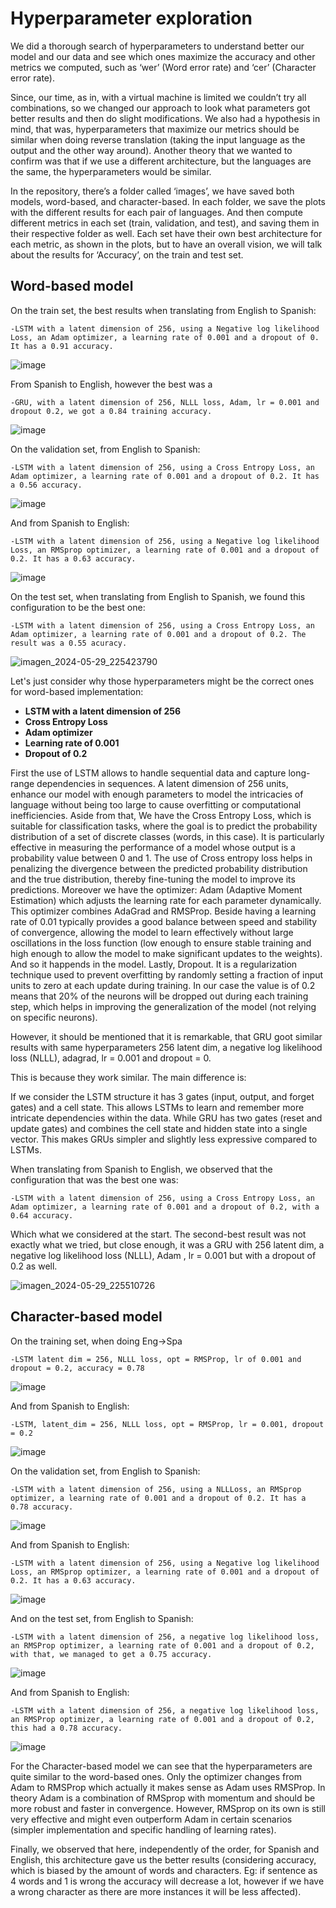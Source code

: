 # Hyperparameter exploration

We did a thorough search of hyperparameters to understand better our model and our data and see which ones maximize the accuracy and other metrics we computed, such as ‘wer’ 
(Word error rate) and ‘cer’ (Character error rate). 

Since, our time, as in, with a virtual machine is limited we couldn’t try all combinations, so we changed our approach to look what parameters got better results and then do slight modifications. We also had a hypothesis in mind, that was, hyperparameters that maximize our metrics should be similar when doing reverse translation (taking the input language as the output and the other way around). Another theory that we wanted to confirm was that if we use a different architecture, but the languages are the same, the hyperparameters would be similar.

In the repository, there’s a folder called ‘images’, we have saved both models, word-based, and character-based. In each folder, we save the plots with the different results for each pair of languages. And then compute different metrics in each set (train, validation, and test), and saving them in their respective folder as well. Each set have their own best architecture for each metric, as shown in the plots, but to have an overall vision, we will talk about the results for ‘Accuracy’, on the train and test set.

## Word-based model

On the train set, the best results when translating from English to Spanish: 

	-LSTM with a latent dimension of 256, using a Negative log likelihood Loss, an Adam optimizer, a learning rate of 0.001 and a dropout of 0. It has a 0.91 accuracy. 

 ![image](https://github.com/DCC-UAB/deep-learning-project-2024-ai_nndl_group_05/assets/93304682/f1a642b2-897b-4087-ac46-697c0ca00741)

From Spanish to English, however the best was a 

 	-GRU, with a latent dimension of 256, NLLL loss, Adam, lr = 0.001 and dropout 0.2, we got a 0.84 training accuracy.
![image](https://github.com/DCC-UAB/deep-learning-project-2024-ai_nndl_group_05/blob/main/images/words/spa-eng/train/train_acc.png?raw=true)

On the validation set, from English to Spanish:

	-LSTM with a latent dimension of 256, using a Cross Entropy Loss, an Adam optimizer, a learning rate of 0.001 and a dropout of 0.2. It has a 0.56 accuracy. 
![image](https://github.com/DCC-UAB/deep-learning-project-2024-ai_nndl_group_05/blob/main/images/words/eng-spa/val/val_acc.png?raw=true)

And from Spanish to English:

	-LSTM with a latent dimension of 256, using a Negative log likelihood Loss, an RMSprop optimizer, a learning rate of 0.001 and a dropout of 0.2. It has a 0.63 accuracy. 
![image](https://github.com/DCC-UAB/deep-learning-project-2024-ai_nndl_group_05/blob/main/images/words/spa-eng/val/val_acc.png?raw=true)

On the test set, when translating from English to Spanish, we found this configuration to be the best one:		

	-LSTM with a latent dimension of 256, using a Cross Entropy Loss, an Adam optimizer, a learning rate of 0.001 and a dropout of 0.2. The result was a 0.55 acuracy. 

![imagen_2024-05-29_225423790](https://github.com/DCC-UAB/deep-learning-project-2024-ai_nndl_group_05/assets/93304682/5d7b24d1-5d17-4276-8edf-b45bf4b8404c)

Let's just consider why those hyperparameters might be the correct ones for word-based implementation:

- **LSTM with a latent dimension of 256**
- **Cross Entropy Loss**
- **Adam optimizer**
- **Learning rate of 0.001**
- **Dropout of 0.2**

First the use of LSTM allows to handle sequential data and capture long-range dependencies in sequences. A latent dimension of 256 units, enhance our model with enough parameters to model the intricacies of language without being too large to cause overfitting or computational inefficiencies. 
Aside from that, We have the Cross Entropy Loss, which is suitable for classification tasks, where the goal is to predict the probability distribution of a set of discrete classes (words, in this case). It is particularly effective in measuring the performance of a model whose output is a probability value between 0 and 1. The use of Cross entropy loss helps in penalizing the divergence between the predicted probability distribution and the true distribution, thereby fine-tuning the model to improve its predictions. 
Moreover we have the optimizer: Adam (Adaptive Moment Estimation) which adjusts the learning rate for each parameter dynamically. This optimizer combines AdaGrad and RMSProp.
Beside having a learning rate of 0.01 typically provides a good balance between speed and stability of convergence, allowing the model to learn effectively without large oscillations in the loss function (low enough to ensure stable training and high enough to allow the model to make significant updates to the weights). And so it happends in the model.
Lastly, Dropout. It is a regularization technique used to prevent overfitting by randomly setting a fraction of input units to zero at each update during training. In our case the value is of 0.2 means that 20% of the neurons will be dropped out during each training step, which helps in improving the generalization of the model (not relying on specific neurons).


However, it should be mentioned that it is remarkable, that GRU goot similar results with same hyperparameters 256 latent dim, a negative log likelihood loss (NLLL), adagrad, lr = 0.001 and dropout = 0.

This is because they work similar. The main difference is:

If we consider the LSTM structure it has 3 gates (input, output, and forget gates) and a cell state. This allows LSTMs to learn and remember more intricate dependencies within the data. While GRU has two gates (reset and update gates) and combines the cell state and hidden state into a single vector. This makes GRUs simpler and slightly less expressive compared to LSTMs.

When translating from Spanish to English, we observed that the configuration that was the best one was:

	-LSTM with a latent dimension of 256, using a Cross Entropy Loss, an Adam optimizer, a learning rate of 0.001 and a dropout of 0.2, with a 0.64 accuracy.

Which what we considered at the start. The second-best result was not exactly what we tried, but close enough, it was a GRU with 256 latent dim, a negative log likelihood loss (NLLL), Adam , lr = 0.001 but with a dropout of 0.2 as well.

![imagen_2024-05-29_225510726](https://github.com/DCC-UAB/deep-learning-project-2024-ai_nndl_group_05/assets/93304682/ad51c1eb-c69c-4edd-9d3b-314f06b377ea)



## Character-based model
On the training set, when doing Eng->Spa

	-LSTM latent dim = 256, NLLL loss, opt = RMSProp, lr of 0.001 and dropout = 0.2, accuracy = 0.78

![image](https://github.com/DCC-UAB/deep-learning-project-2024-ai_nndl_group_05/assets/93304682/1b01f293-8be5-4955-b734-a3f0435be31a)

And from Spanish to English:

	-LSTM, latent_dim = 256, NLLL loss, opt = RMSProp, lr = 0.001, dropout = 0.2

![image](https://github.com/DCC-UAB/deep-learning-project-2024-ai_nndl_group_05/assets/93304682/f655ebdd-0774-4222-a87c-25182dc0c9af)

On the validation set, from English to Spanish:

	-LSTM with a latent dimension of 256, using a NLLLoss, an RMSprop optimizer, a learning rate of 0.001 and a dropout of 0.2. It has a 0.78 accuracy. 
![image](https://github.com/DCC-UAB/deep-learning-project-2024-ai_nndl_group_05/blob/main/images/chars/eng-spa/val/val_acc.png?raw=true)

And from Spanish to English:

	-LSTM with a latent dimension of 256, using a Negative log likelihood Loss, an RMSprop optimizer, a learning rate of 0.001 and a dropout of 0.2. It has a 0.63 accuracy. 
![image](https://github.com/DCC-UAB/deep-learning-project-2024-ai_nndl_group_05/blob/main/images/chars/spa-eng/val/val_acc.png?raw=true)

And on the test set, from English to Spanish: 

	-LSTM with a latent dimension of 256, a negative log likelihood loss, an RMSProp optimizer, a learning rate of 0.001 and a dropout of 0.2, with that, we managed to get a 0.75 accuracy.

 ![image](https://github.com/DCC-UAB/deep-learning-project-2024-ai_nndl_group_05/assets/93304682/e0779305-5e85-43f7-be84-8f43b1041383)


And from Spanish to English:

	-LSTM with a latent dimension of 256, a negative log likelihood loss, an RMSProp optimizer, a learning rate of 0.001 and a dropout of 0.2, this had a 0.78 accuracy.

 ![image](https://github.com/DCC-UAB/deep-learning-project-2024-ai_nndl_group_05/assets/93304682/ad05787b-18d9-4859-ba78-630d7881f98c)


For the Character-based model we can see that the hyperparameters are quite similar to the word-based ones. Only the optimizer changes from Adam to RMSProp which actually it makes sense as Adam uses RMSProp. In theory Adam is a combination of RMSprop with momentum and should be more robust and faster in convergence. However, RMSprop on its own is still very effective and might even outperform Adam in certain scenarios (simpler implementation and specific handling of learning rates).

Finally, we observed that here, independently of the order, for Spanish and English, this architecture gave us the better results (considering accuracy, which is biased by the amount of words and characters. Eg: if sentence as 4 words and 1 is wrong the accuracy will decrease a lot, however if we have a wrong character as there are more instances it will be less affected). 

	
